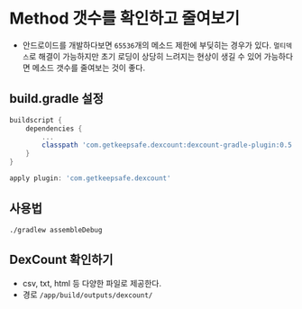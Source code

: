 # Method 갯수를 확인하고 줄여보기
- 안드로이드를 개발하다보면 `65536`개의 메소드 제한에 부딪히는 경우가 있다. `멀티덱스`로 해결이 가능하지만 초기 로딩이 상당히 느려지는 현상이 생길 수 있어 가능하다면 메소드 갯수를 줄여보는 것이 좋다.

## build.gradle 설정
```gradle
buildscript {
    dependencies {
        ...
        classpath 'com.getkeepsafe.dexcount:dexcount-gradle-plugin:0.5.0'
    }
}

apply plugin: 'com.getkeepsafe.dexcount'

```

## 사용법
```terminal
./gradlew assembleDebug
```

## DexCount 확인하기
- csv, txt, html 등 다양한 파일로 제공한다. 
- 경로
`/app/build/outputs/dexcount/`
